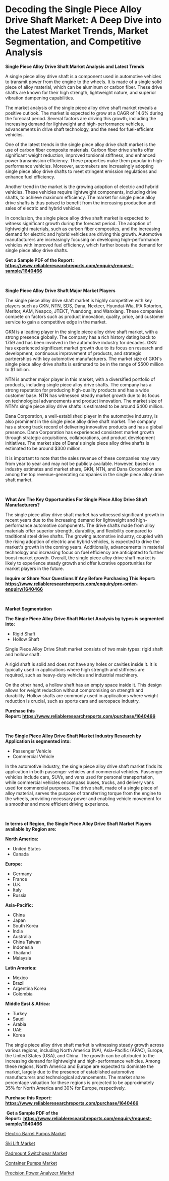 <p><h1>Decoding the Single Piece Alloy Drive Shaft Market: A Deep Dive into the Latest Market Trends, Market Segmentation, and Competitive Analysis</h1></p><p><strong>Single Piece Alloy Drive Shaft Market Analysis and Latest Trends</strong></p>
<p><p>A single piece alloy drive shaft is a component used in automotive vehicles to transmit power from the engine to the wheels. It is made of a single solid piece of alloy material, which can be aluminum or carbon fiber. These drive shafts are known for their high strength, lightweight nature, and superior vibration dampening capabilities.</p><p>The market analysis of the single piece alloy drive shaft market reveals a positive outlook. The market is expected to grow at a CAGR of 14.6% during the forecast period. Several factors are driving this growth, including the increasing demand for lightweight and high-performance vehicles, advancements in drive shaft technology, and the need for fuel-efficient vehicles.</p><p>One of the latest trends in the single piece alloy drive shaft market is the use of carbon fiber composite materials. Carbon fiber drive shafts offer significant weight reduction, improved torsional stiffness, and enhanced power transmission efficiency. These properties make them popular in high-performance vehicles. Moreover, automakers are increasingly adopting single piece alloy drive shafts to meet stringent emission regulations and enhance fuel efficiency.</p><p>Another trend in the market is the growing adoption of electric and hybrid vehicles. These vehicles require lightweight components, including drive shafts, to achieve maximum efficiency. The market for single piece alloy drive shafts is thus poised to benefit from the increasing production and sales of electric and hybrid vehicles.</p><p>In conclusion, the single piece alloy drive shaft market is expected to witness significant growth during the forecast period. The adoption of lightweight materials, such as carbon fiber composites, and the increasing demand for electric and hybrid vehicles are driving this growth. Automotive manufacturers are increasingly focusing on developing high-performance vehicles with improved fuel efficiency, which further boosts the demand for single piece alloy drive shafts.</p></p>
<p><strong>Get a Sample PDF of the Report:&nbsp; <a href="https://www.reliableresearchreports.com/enquiry/request-sample/1640466">https://www.reliableresearchreports.com/enquiry/request-sample/1640466</a></strong></p>
<p>&nbsp;</p>
<p><strong>Single Piece Alloy Drive Shaft Major Market Players</strong></p>
<p><p>The single piece alloy drive shaft market is highly competitive with key players such as GKN, NTN, SDS, Dana, Nexteer, Hyundai-Wia, IFA Rotorion, Meritor, AAM, Neapco, JTEKT, Yuandong, and Wanxiang. These companies compete on factors such as product innovation, quality, price, and customer service to gain a competitive edge in the market.</p><p>GKN is a leading player in the single piece alloy drive shaft market, with a strong presence globally. The company has a rich history dating back to 1759 and has been involved in the automotive industry for decades. GKN has experienced significant market growth due to its focus on research and development, continuous improvement of products, and strategic partnerships with key automotive manufacturers. The market size of GKN's single piece alloy drive shafts is estimated to be in the range of $500 million to $1 billion.</p><p>NTN is another major player in this market, with a diversified portfolio of products, including single piece alloy drive shafts. The company has a strong reputation for producing high-quality products and has a wide customer base. NTN has witnessed steady market growth due to its focus on technological advancements and product innovation. The market size of NTN's single piece alloy drive shafts is estimated to be around $400 million.</p><p>Dana Corporation, a well-established player in the automotive industry, is also prominent in the single piece alloy drive shaft market. The company has a strong track record of delivering innovative products and has a global presence. Dana Corporation has experienced consistent market growth through strategic acquisitions, collaborations, and product development initiatives. The market size of Dana's single piece alloy drive shafts is estimated to be around $300 million.</p><p>It is important to note that the sales revenue of these companies may vary from year to year and may not be publicly available. However, based on industry estimates and market share, GKN, NTN, and Dana Corporation are among the top revenue-generating companies in the single piece alloy drive shaft market.</p></p>
<p>&nbsp;</p>
<p><strong>What Are The Key Opportunities For Single Piece Alloy Drive Shaft Manufacturers?</strong></p>
<p><p>The single piece alloy drive shaft market has witnessed significant growth in recent years due to the increasing demand for lightweight and high-performance automotive components. The drive shafts made from alloy materials offer superior strength, durability, and flexibility compared to traditional steel drive shafts. The growing automotive industry, coupled with the rising adoption of electric and hybrid vehicles, is expected to drive the market's growth in the coming years. Additionally, advancements in material technology and increasing focus on fuel efficiency are anticipated to further boost market growth. Overall, the single piece alloy drive shaft market is likely to experience steady growth and offer lucrative opportunities for market players in the future.</p></p>
<p><strong>Inquire or Share Your Questions If Any Before Purchasing This Report: <a href="https://www.reliableresearchreports.com/enquiry/pre-order-enquiry/1640466">https://www.reliableresearchreports.com/enquiry/pre-order-enquiry/1640466</a></strong></p>
<p>&nbsp;</p>
<p><strong>Market Segmentation</strong></p>
<p><strong>The Single Piece Alloy Drive Shaft Market Analysis by types is segmented into:</strong></p>
<p><ul><li>Rigid Shaft</li><li>Hollow Shaft</li></ul></p>
<p><p>Single Piece Alloy Drive Shaft market consists of two main types: rigid shaft and hollow shaft. </p><p>A rigid shaft is solid and does not have any holes or cavities inside it. It is typically used in applications where high strength and stiffness are required, such as heavy-duty vehicles and industrial machinery.</p><p>On the other hand, a hollow shaft has an empty space inside it. This design allows for weight reduction without compromising on strength and durability. Hollow shafts are commonly used in applications where weight reduction is crucial, such as sports cars and aerospace industry.</p></p>
<p><strong>Purchase this Report:&nbsp;<a href="https://www.reliableresearchreports.com/purchase/1640466">https://www.reliableresearchreports.com/purchase/1640466</a></strong></p>
<p>&nbsp;</p>
<p><strong>The Single Piece Alloy Drive Shaft Market Industry Research by Application is segmented into:</strong></p>
<p><ul><li>Passenger Vehicle</li><li>Commercial Vehicle</li></ul></p>
<p><p>In the automotive industry, the single piece alloy drive shaft market finds its application in both passenger vehicles and commercial vehicles. Passenger vehicles include cars, SUVs, and vans used for personal transportation, while commercial vehicles encompass buses, trucks, and delivery vans used for commercial purposes. The drive shaft, made of a single piece of alloy material, serves the purpose of transferring torque from the engine to the wheels, providing necessary power and enabling vehicle movement for a smoother and more efficient driving experience.</p></p>
<p>&nbsp;</p>
<p><strong>In terms of Region, the Single Piece Alloy Drive Shaft Market Players available by Region are:</strong></p>
<p>
    <p> <strong> North America: </strong>
        <ul>
            <li>United States</li>
            <li>Canada</li>
        </ul>
        </p> 
    <p> <strong> Europe: </strong>
        <ul>
            <li>Germany</li>
            <li>France</li>
            <li>U.K.</li>
            <li>Italy</li>
            <li>Russia</li>
        </ul>
        </p> 
    <p> <strong> Asia-Pacific: </strong>
        <ul>
            <li>China</li>
            <li>Japan</li>
            <li>South Korea</li>
            <li>India</li>
            <li>Australia</li>
            <li>China Taiwan</li>
            <li>Indonesia</li>
            <li>Thailand</li>
            <li>Malaysia</li>
        </ul>
        </p> 
    <p> <strong> Latin America: </strong>
        <ul>
            <li>Mexico</li>
            <li>Brazil</li>
            <li>Argentina Korea</li>
            <li>Colombia</li>
        </ul>
        </p> 
    <p> <strong> Middle East & Africa: </strong>
        <ul>
            <li>Turkey</li>
            <li>Saudi</li>
            <li>Arabia</li>
            <li>UAE</li>
            <li>Korea</li>
        </ul>
    </p>
    </p>
<p><p>The single piece alloy drive shaft market is witnessing steady growth across various regions, including North America (NA), Asia-Pacific (APAC), Europe, the United States (USA), and China. The growth can be attributed to the increasing demand for lightweight and high-performance vehicles. Among these regions, North America and Europe are expected to dominate the market, largely due to the presence of established automotive manufacturers and technological advancements. The market share percentage valuation for these regions is projected to be approximately 35% for North America and 30% for Europe, respectively.</p></p>
<p><strong>Purchase this Report: <a href="https://www.reliableresearchreports.com/purchase/1640466">https://www.reliableresearchreports.com/purchase/1640466</a></strong></p>
<p>&nbsp;<strong>Get a Sample PDF of the Report:&nbsp;&nbsp;<a href="https://www.reliableresearchreports.com/enquiry/request-sample/1640466">https://www.reliableresearchreports.com/enquiry/request-sample/1640466</a></strong></p>
<p><strong></strong></p>
<p><p><a href="https://www.linkedin.com/pulse/electric-barrel-pumps-market-size-share-amp-trends-analysis-dhqke/">Electric Barrel Pumps Market</a></p><p><a href="https://www.linkedin.com/pulse/ski-lift-market-share-amp-new-trends-analysis-report-type-application-uaq7e/">Ski Lift Market</a></p><p><a href="https://medium.com/@irmaabshire/padmount-switchgear-market-comprehensive-assessment-by-type-application-and-geography-11d802b339f9">Padmount Switchgear Market</a></p><p><a href="https://www.linkedin.com/pulse/container-pumps-market-research-report-unlocks-analysis-financial-vwgue/">Container Pumps Market</a></p><p><a href="https://medium.com/@drakecorwin2023/precision-power-analyzer-market-analysis-its-cagr-market-segmentation-and-global-industry-b336706cc7aa">Precision Power Analyzer Market</a></p></p>